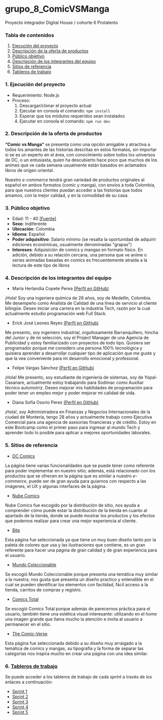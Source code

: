 # grupo_8_ComicVSManga
Proyecto integrador Digital House / cohorte 6 Protalento


### Tabla de contenidos
1. [Ejecución del proyecto](#1-ejecución-del-proyecto)
2. [Descripción de la oferta de productos](#2-descripción-de-la-oferta-de-productos)
3. [Público objetivo](#3-público-objetivo)
4. [Descripción de los integrantes del equipo](#4-descripción-de-los-integrantes-del-equipo)
5. [Sitios de referencia](#5-sitios-de-referencia)
6. [Tableros de trabajo](#6-tableros-de-trabajo)


### 1. Ejecución del proyecto
* Requerimiento: Node.js
* Proceso:
  1. Descargar/clonar el proyecto actual
  2. Ejecutar en consola el comando: ```npm install```
  3. Esperar que los módulos requeridos sean instalados
  4. Ejecutar en consola el comando: ```npm run dev```


### 2. Descripción de la oferta de productos
**“Comic vs Manga”** se presenta como una opción amigable y atractiva a todos los amantes de las historias descritas en estos formatos, sin importar si se es un experto en el área, con conocimiento sobre todos los universos de DC, o un entusiasta, quien ha descubierto hace poco que muchos de los animes que ve cada semana usualmente están basados en aclamados libros de origen oriental.

Nuestro *e-commerce* tendrá gran variedad de productos originales al español en ambos formatos (comic y manga), con envíos a toda Colombia, para que nuestros clientes puedan acceder a las historias que todos amamos, con la mejor calidad, y en la comodidad de su casa.


### 3. Público objetivo
* Edad: 11 - 40 [(Fuente)](https://robimes.blogspot.com/2021/05/the-aging-demographic-of-comic-book.html#:~:text=They%20found%20that%20%22The%20most,the%20majority%20were%20from%20teenagers.)
* **Sexo**: Indiferente
* **Ubicación**: Colombia
* **Idioma**: Español
* **Poder adquisitivo**: Salario mínimo (se resalta la oportunidad de adquirir ediciones económicas, usualmente denominadas "grapas")
* **Intereses**: Adquisición de comics y mangas en formato físico. En adición, debido a su relación cercana, una persona que ve anime o series animadas basadas en comics es frecuentemente atraída a la lectura de este tipo de libros


### 4. Descripción de los integrantes del equipo
* María Herlandia Copete Perea [(Perfil en GitHub)](https://github.com/mariecp27)

¡Hola! Soy una ingeniera química de 26 años, soy de Medellín, Colombia. Me desempeño como Analista de Calidad de una línea de servicio al cliente bilingüe. Deseo iniciar una carrera en la industria Tech, razón por la cual actualmente estudio programación web Full Stack.

* Erick José Leones Reyes [(Perfil en GitHub)](https://github.com/Erixk90)

Me presento, soy ingeniero industrial, orgullosamente Barranquillero, hincha del Junior y de mi selección, soy el Project Manager de una Agencia de Publicidad y estoy familiarizado con proyectos de todo tipo. Quisiera ser programador porque me considero una persona 100% tecnológica y quisiera aprender a desarrollar cualquier tipo de aplicación que me guste y que la vea conveniente para mi desarrollo emocional y profesional. 

* Felipe Vargas Sánchez [(Perfil en GitHub)](https://github.com/FelipeVargas19)

¡Hola! Me presento, soy estudiante de ingeniería de sistemas, soy de Yopal-Casanare, actualmente estoy trabajando para Sodimac como Auxiliar técnico automotriz. Deseo mejorar mis habilidades de programación para poder tener un empleo mejor y poder mejorar mi calidad de vida.

* Diana Sofía Osorio Perez [(Perfil en GitHub)](https://github.com/Dsofiaosorio)

¡Hola!, soy Administradora en Finanzas y Negocios Internacionales de la ciudad de Montería, tengo 28 años y actualmente trabajo como Ejecutiva Comercial para una agencia de asesorías financieras y de crédito. Estoy en este Bootcamp como el primer paso para ingresar al mundo Tech y aprender todo lo posible para aplicar a mejores oportunidades laborales.


### 5. Sitios de referencia

* [DC Comics](https://www.dccomics.com/)

La página tiene varias funcionalidades que se puede tener como referente para poder implementar en nuestro sitio; además, está relacionado con los productos que se ofrecen en la página que es similar a nuestro *e-commerce*, puede ser de gran ayuda para guiarnos con respecto a las imágenes, el UX y algunas interfaces de la página.

* [Nube Comics](https://nubecomics.com/)

Nube Comics fue escogido por la distribución de sitio, nos ayuda a comprender cómo puede estar la distribución de la tienda en cuanto al apartado de la tienda, donde se puede mostrar los productos y los efectos que podemos realizar para crear una mejor experiencia al cliente. 

* [Bite](https://bitetoothpastebits.com/)

Esta página fue seleccionada ya que tiene un muy buen diseño tanto por la paleta de colores que usa y las ilustraciones que contiene, es un gran referente para hacer una página de gran calidad y de gran experiencia para el usuario.

* [Mundo Coleccionable](https://mundocoleccionable.com/)

Se escogió Mundo Coleccionable porque presenta una temática muy similar a la nuestra, nos gusta que presenta un diseño practico y entendible en el cual se pueden identificar los elementos con facilidad, fácil acceso a la tienda, carritos de compras y registro.

* [Comics Total](https://comicstotal.com/)

Se escogió Comics Total porque además de parecernos práctica para el usuario, también tiene una estética visual interesante: utilizando en el *home* una imagen grande que llama mucho la atención e invita al usuario a permanecer en el sitio.

* [The Comic-Verse](https://thecomicverse.com.co/)

Esta página fue seleccionada debido a su diseño muy arraigado a la temática de comics y mangas, su tipografía y la forma de separar las categorías nos inspira mucho en crear una página con una idea similar.


### 6. [Tableros de trabajo](https://trello.com/proyectointegradordigitalhouse9)
Se puede acceder a los tableros de trabajo de cada *sprint* a través de los enlaces a continuación:
* [Sprint 1](https://trello.com/b/QMIgDt8y/1-proyecto-integrador-digital-house-1st-sprint)
* [Sprint 2](https://trello.com/b/hxSNBvd4/2-proyecto-integrador-digital-house-2nd-sprint)
* [Sprint 3](https://trello.com/b/5NV9TSYP/3-proyecto-integrador-digital-house-3rd-sprint)
* [Sprint 4](https://trello.com/b/kMdFB0tY/4-proyecto-integrador-digital-house-4th-sprint)
* [Sprint 5](https://trello.com/b/qhi11btx/5-proyecto-integrador-digital-house-5th-sprint)

